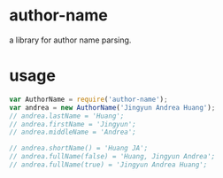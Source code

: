 author-name
===========
a library for author name parsing.

usage
======
```javascript
var AuthorName = require('author-name');
var andrea = new AuthorName('Jingyun Andrea Huang');
// andrea.lastName = 'Huang';
// andrea.firstName = 'Jingyun';
// andrea.middleName = 'Andrea';

// andrea.shortName() = 'Huang JA';
// andrea.fullName(false) = 'Huang, Jingyun Andrea';
// andrea.fullName(true) = 'Jingyun Andrea Huang';

```